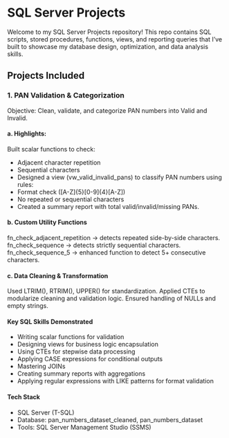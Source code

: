 # SQL Server Projects

Welcome to my SQL Server Projects repository!
This repo contains SQL scripts, stored procedures, functions, views, and reporting queries that I’ve built to showcase my database design, optimization, and data analysis skills.

## Projects Included
### 1. PAN Validation & Categorization
Objective: Clean, validate, and categorize PAN numbers into Valid and Invalid.

#### a. Highlights:
Built scalar functions to check:
- Adjacent character repetition
- Sequential characters
- Designed a view (vw_valid_invalid_pans) to classify PAN numbers using rules:
- Format check ([A-Z]{5}[0-9]{4}[A-Z])
- No repeated or sequential characters
- Created a summary report with total valid/invalid/missing PANs.

#### b. Custom Utility Functions
fn_check_adjacent_repetition → detects repeated side-by-side characters.
fn_check_sequence → detects strictly sequential characters.
fn_check_sequence_5 → enhanced function to detect 5+ consecutive characters.

#### c. Data Cleaning & Transformation
Used LTRIM(), RTRIM(), UPPER() for standardization.
Applied CTEs to modularize cleaning and validation logic.
Ensured handling of NULLs and empty strings.

#### Key SQL Skills Demonstrated
- Writing scalar functions for validation
- Designing views for business logic encapsulation
- Using CTEs for stepwise data processing
- Applying CASE expressions for conditional outputs
- Mastering JOINs
- Creating summary reports with aggregations
- Applying regular expressions with LIKE patterns for format validation

#### Tech Stack
- SQL Server (T-SQL)
- Database: pan_numbers_dataset_cleaned, pan_numbers_dataset
- Tools: SQL Server Management Studio (SSMS)
